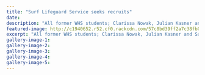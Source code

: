 ```yaml
---
title: "Surf Lifeguard Service seeks recruits"
date: 
description: "All former WHS students; Clarissa Nowak, Julian Kasner and Samantha Miller say being a life guard is the best summer job there is, Wanganui Chronicle article on 1/9/16..."
featured-image: http://c1940652.r52.cf0.rackcdn.com/57c8bd39ff2a7c38fb001a1d/Surf-Lifeguards-former-WHS-students-chron-1-Sept.jpg
excerpt: "All former WHS students; Clarissa Nowak, Julian Kasner and Samantha Miller say being a life guard is the best summer job there is."
gallery-image-1: 
gallery-image-2: 
gallery-image-3: 
gallery-image-4: 
gallery-image-5: 
---
```

